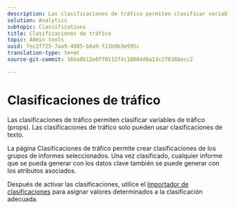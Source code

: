 ```yaml
---
description: Las clasificaciones de tráfico permiten clasificar variables de tráfico (props). Las clasificaciones de tráfico solo pueden usar clasificaciones de texto.
solution: Analytics
subtopic: Classifications
title: Clasificaciones de tráfico
topic: Admin tools
uuid: fec2f725-7aa9-4985-b8a9-f21b0b3e995c
translation-type: tm+mt
source-git-commit: 16ba0b12e0f70112f4c10804d0a13c278388ecc2

---
```



# Clasificaciones de tráfico

Las clasificaciones de tráfico permiten clasificar variables de tráfico (props). Las clasificaciones de tráfico solo pueden usar clasificaciones de texto.

La página Clasificaciones de tráfico permite crear clasificaciones de los grupos de informes seleccionados. Una vez clasificado, cualquier informe que se pueda generar con los datos clave también se puede generar con los atributos asociados.

Después de activar las clasificaciones, utilice el [Importador de clasificaciones](/help/components/c-classifications2/c-classifications-importer/c-working-with-saint.md) para asignar valores determinados a la clasificación adecuada.

